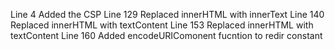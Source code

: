 Line 4    Added the CSP
Line 129  Replaced innerHTML with innerText
Line 140  Replaced innerHTML with textContent
Line 153  Replaced innerHTML with textContent
Line 160  Added encodeURIComonent fucntion to redir constant
